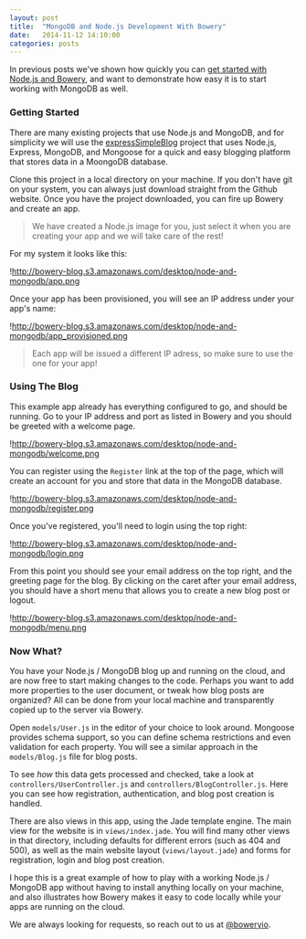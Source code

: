 ```yaml
---
layout: post
title:  "MongoDB and Node.js Development With Bowery"
date:   2014-11-12 14:10:00
categories: posts
---
```


In previous posts we've shown how quickly you can [get started with Node.js and Bowery](http://bowery.io/blog/posts/2014/10/21/getting-started-with-node-and-bowery.html), and want to demonstrate how easy it is to start working with MongoDB as well.

### Getting Started

There are many existing projects that use Node.js and MongoDB, and for simplicity we will use the [expressSimpleBlog](https://github.com/cubuzoa/expressSimpleBlog) project that uses Node.js, Express, MongoDB, and Mongoose for a quick and easy blogging platform that stores data in a MoongoDB database.

Clone this project in a local directory on your machine. If you don't have git on your system, you can always just download straight from the Github website. Once you have the project downloaded, you can fire up Bowery and create an app.

> We have created a Node.js image for you, just select it when you are creating your app and we will take care of the rest!

For my system it looks like this:

!http://bowery-blog.s3.amazonaws.com/desktop/node-and-mongodb/app.png

Once your app has been provisioned, you will see an IP address under your app's name:

!http://bowery-blog.s3.amazonaws.com/desktop/node-and-mongodb/app_provisioned.png

> Each app will be issued a different IP adress, so make sure to use the one for your app!

### Using The Blog

This example app already has everything configured to go, and should be running. Go to your IP address and port as listed in Bowery and you should be greeted with a welcome page.

!http://bowery-blog.s3.amazonaws.com/desktop/node-and-mongodb/welcome.png

You can register using the `Register` link at the top of the page, which will create an account for you and store that data in the MongoDB database.

!http://bowery-blog.s3.amazonaws.com/desktop/node-and-mongodb/register.png

Once you've registered, you'll need to login using the top right:

!http://bowery-blog.s3.amazonaws.com/desktop/node-and-mongodb/login.png

From this point you should see your email address on the top right, and the greeting page for the blog. By clicking on the caret after your email address, you should have a short menu that allows you to create a new blog post or logout.

!http://bowery-blog.s3.amazonaws.com/desktop/node-and-mongodb/menu.png

### Now What?

You have your Node.js / MongoDB blog up and running on the cloud, and are now free to start making changes to the code. Perhaps you want to add more properties to the user document, or tweak how blog posts are organized? All can be done from your local machine and transparently copied up to the server via Bowery.

Open `models/User.js` in the editor of your choice to look around. Mongoose provides schema support, so you can define schema restrictions and even validation for each property. You will see a similar approach in the `models/Blog.js` file for blog posts.

To see *how* this data gets processed and checked, take a look at `controllers/UserController.js` and `controllers/BlogController.js`. Here you can see how registration, authentication, and blog post creation is handled.

There are also views in this app, using the Jade template engine. The main view for the website is in `views/index.jade`. You will find many other views in that directory, including defaults for different errors (such as 404 and 500), as well as the main website layout (`views/layout.jade`) and forms for registration, login and blog post creation.

I hope this is a great example of how to play with a working Node.js / MongoDB app without having to install anything locally on your machine, and also illustrates how Bowery makes it easy to code locally while your apps are running on the cloud.

We are always looking for requests, so reach out to us at [@boweryio](http://twitter.com/boweryio).
